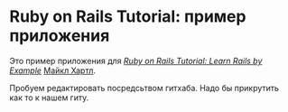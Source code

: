 # Ruby on Rails Tutorial: пример приложения

Это пример приложения для
[*Ruby on Rails Tutorial: Learn Rails by Example*](http://railstutorial.org/)
 [Майкл Хартл](http://michaelhartl.com/).
 
 Пробуем редактировать посредсьтвом гитхаба.
 Надо бы прикрутить как то к нашем гиту.